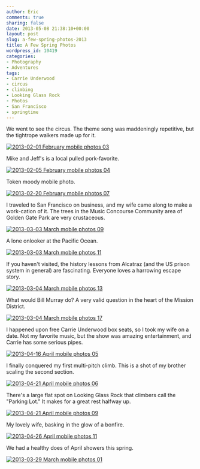 ```yaml
---
author: Eric
comments: true
sharing: false
date: 2013-05-08 21:38:10+00:00
layout: post
slug: a-few-spring-photos-2013
title: A Few Spring Photos
wordpress_id: 10419
categories:
- Photography
- Adventures
tags:
- Carrie Underwood
- circus
- climbing
- Looking Glass Rock
- Photos
- San Francisco
- springtime
---
```


We went to see the circus. The theme song was maddeningly repetitive, but the tightrope walkers made up for it.

[![2013-02-01 February mobile photos 03](http://farm9.staticflickr.com/8395/8694366898_2f6f95360a_c.jpg)](http://www.flickr.com/photos/ericdodds/8694366898/)

Mike and Jeff's is a local pulled pork-favorite.

[![2013-02-05 February mobile photos 04](http://farm9.staticflickr.com/8257/8694367146_79f6a3633a_c.jpg)](http://www.flickr.com/photos/ericdodds/8694367146/)

Token moody mobile photo.

[![2013-02-20 February mobile photos 07](http://farm9.staticflickr.com/8119/8693249151_8708b6bc51_c.jpg)](http://www.flickr.com/photos/ericdodds/8693249151/)

I traveled to San Francisco on business, and my wife came along to make a work-cation of it. The trees in the Music Concourse Community area of Golden Gate Park are very crustaceous.

[![2013-03-03 March mobile photos 09](http://farm9.staticflickr.com/8542/8693250513_501523768c_c.jpg)](http://www.flickr.com/photos/ericdodds/8693250513/)

A lone onlooker at the Pacific Ocean.

[![2013-03-03 March mobile photos 11](http://farm9.staticflickr.com/8121/8693250665_76a4ee7ffc_c.jpg)](http://www.flickr.com/photos/ericdodds/8693250665/)

If you haven't visited, the history lessons from Alcatraz (and the US prison system in general) are fascinating. Everyone loves a harrowing escape story.

[![2013-03-04 March mobile photos 13](http://farm9.staticflickr.com/8262/8693250863_bfcb3f6d1d_c.jpg)](http://www.flickr.com/photos/ericdodds/8693250863/)

What would Bill Murray do? A very valid question in the heart of the Mission District.

[![2013-03-04 March mobile photos 17](http://farm9.staticflickr.com/8396/8694369306_4461be6f2b_c.jpg)](http://www.flickr.com/photos/ericdodds/8694369306/)

I happened upon free Carrie Underwood box seats, so I took my wife on a date. Not my favorite music, but the show was amazing entertainment, and Carrie has some serious pipes.

[![2013-04-16 April mobile photos 05](http://farm9.staticflickr.com/8546/8693251405_1cc12afe5a_c.jpg)](http://www.flickr.com/photos/ericdodds/8693251405/)

I finally conquered my first multi-pitch climb. This is a shot of my brother scaling the second section.

[![2013-04-21 April mobile photos 06](http://farm9.staticflickr.com/8120/8693251651_777d3cfc72_c.jpg)](http://www.flickr.com/photos/ericdodds/8693251651/)

There's a large flat spot on Looking Glass Rock that climbers call the "Parking Lot." It makes for a great rest halfway up.

[![2013-04-21 April mobile photos 09](http://farm9.staticflickr.com/8402/8693251917_0f38e349f5_c.jpg)](http://www.flickr.com/photos/ericdodds/8693251917/)

My lovely wife, basking in the glow of a bonfire.

[![2013-04-26 April mobile photos 11](http://farm9.staticflickr.com/8118/8694370406_6b979ce058_c.jpg)](http://www.flickr.com/photos/ericdodds/8694370406/)

We had a healthy does of April showers this spring.

[![2013-03-29 March mobile photos 01](http://farm9.staticflickr.com/8121/8694373918_0edaf11e44_c.jpg)](http://www.flickr.com/photos/ericdodds/8694373918/)
